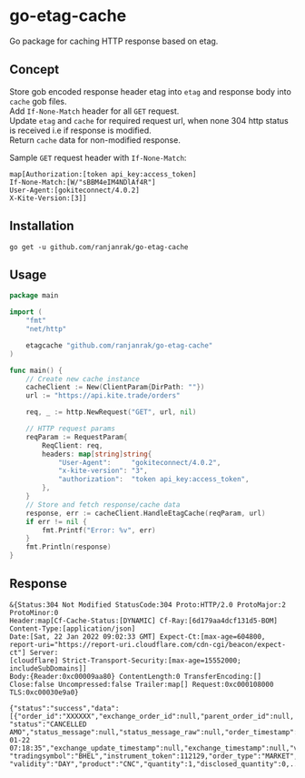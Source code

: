 # go-etag-cache

Go package for caching HTTP response based on etag.

## Concept

Store gob encoded response header etag into `etag` and response body into `cache` gob files.<br>
Add `If-None-Match` header for all `GET` request.</br>
Update `etag` and `cache` for required request url, when none 304 http status is received i.e if response is modified.</br>
Return `cache` data for non-modified response.</br>

Sample `GET` request header with `If-None-Match`:

```
map[Authorization:[token api_key:access_token]
If-None-Match:[W/"sBBM4eIM4NDlAf4R"]
User-Agent:[gokiteconnect/4.0.2]
X-Kite-Version:[3]]
```

## Installation

```
go get -u github.com/ranjanrak/go-etag-cache
```

## Usage

```go
package main

import (
	"fmt"
	"net/http"

	etagcache "github.com/ranjanrak/go-etag-cache"
)

func main() {
    // Create new cache instance
	cacheClient := New(ClientParam{DirPath: ""})
	url := "https://api.kite.trade/orders"

	req, _ := http.NewRequest("GET", url, nil)

	// HTTP request params
	reqParam := RequestParam{
		ReqClient: req,
		headers: map[string]string{
			"User-Agent":     "gokiteconnect/4.0.2",
			"x-kite-version": "3",
			"authorization":  "token api_key:access_token",
		},
	}
	// Store and fetch response/cache data
	response, err := cacheClient.HandleEtagCache(reqParam, url)
	if err != nil {
		fmt.Printf("Error: %v", err)
	}
	fmt.Println(response)
}
```

## Response

```
&{Status:304 Not Modified StatusCode:304 Proto:HTTP/2.0 ProtoMajor:2 ProtoMinor:0
Header:map[Cf-Cache-Status:[DYNAMIC] Cf-Ray:[6d179aa4dcf131d5-BOM] Content-Type:[application/json]
Date:[Sat, 22 Jan 2022 09:02:33 GMT] Expect-Ct:[max-age=604800,
report-uri="https://report-uri.cloudflare.com/cdn-cgi/beacon/expect-ct"] Server:
[cloudflare] Strict-Transport-Security:[max-age=15552000; includeSubDomains]]
Body:{Reader:0xc00009aa80} ContentLength:0 TransferEncoding:[]
Close:false Uncompressed:false Trailer:map[] Request:0xc000108000 TLS:0xc00030e9a0}

{"status":"success","data":[{"order_id":"XXXXXX","exchange_order_id":null,"parent_order_id":null,
"status":"CANCELLED AMO","status_message":null,"status_message_raw":null,"order_timestamp":"2022-01-22
07:18:35","exchange_update_timestamp":null,"exchange_timestamp":null,"variety":"amo","exchange":"NSE",
"tradingsymbol":"BHEL","instrument_token":112129,"order_type":"MARKET","transaction_type":"BUY",
"validity":"DAY","product":"CNC","quantity":1,"disclosed_quantity":0,...}
```
